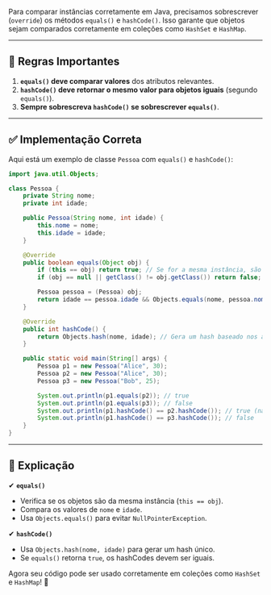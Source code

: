 Para comparar instâncias corretamente em Java, precisamos sobrescrever (`override`) os métodos `equals()` e `hashCode()`. Isso garante que objetos sejam comparados corretamente em coleções como `HashSet` e `HashMap`.

---

## **📌 Regras Importantes**
1. **`equals()` deve comparar valores** dos atributos relevantes.
2. **`hashCode()` deve retornar o mesmo valor para objetos iguais** (segundo `equals()`).
3. **Sempre sobrescreva `hashCode()` se sobrescrever `equals()`**.

---

## **✅ Implementação Correta**
Aqui está um exemplo de classe `Pessoa` com `equals()` e `hashCode()`:

```java
import java.util.Objects;

class Pessoa {
    private String nome;
    private int idade;

    public Pessoa(String nome, int idade) {
        this.nome = nome;
        this.idade = idade;
    }

    @Override
    public boolean equals(Object obj) {
        if (this == obj) return true; // Se for a mesma instância, são iguais
        if (obj == null || getClass() != obj.getClass()) return false; // Se for null ou classes diferentes, são diferentes

        Pessoa pessoa = (Pessoa) obj;
        return idade == pessoa.idade && Objects.equals(nome, pessoa.nome);
    }

    @Override
    public int hashCode() {
        return Objects.hash(nome, idade); // Gera um hash baseado nos atributos
    }

    public static void main(String[] args) {
        Pessoa p1 = new Pessoa("Alice", 30);
        Pessoa p2 = new Pessoa("Alice", 30);
        Pessoa p3 = new Pessoa("Bob", 25);

        System.out.println(p1.equals(p2)); // true
        System.out.println(p1.equals(p3)); // false
        System.out.println(p1.hashCode() == p2.hashCode()); // true (na maioria dos casos)
        System.out.println(p1.hashCode() == p3.hashCode()); // false
    }
}
```

---

## **📝 Explicação**
✔ **`equals()`**
   - Verifica se os objetos são da mesma instância (`this == obj`).
   - Compara os valores de `nome` e `idade`.
   - Usa `Objects.equals()` para evitar `NullPointerException`.

✔ **`hashCode()`**
   - Usa `Objects.hash(nome, idade)` para gerar um hash único.
   - Se `equals()` retorna `true`, os hashCodes devem ser iguais.

Agora seu código pode ser usado corretamente em coleções como `HashSet` e `HashMap`! 🚀
